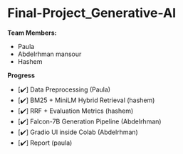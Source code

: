 # Final-Project_Generative-AI

**Team Members:**
- Paula
- Abdelrhman mansour
- Hashem 

**Progress**
- [✔️] Data Preprocessing (Paula)
- [✔️] BM25 + MiniLM Hybrid Retrieval (hashem)
- [✔️] RRF + Evaluation Metrics (hashem)
- [✔️] Falcon-7B Generation Pipeline (Abdelrhman)
- [✔️] Gradio UI inside Colab (Abdelrhman)
- [✔️] Report (paula)
  
